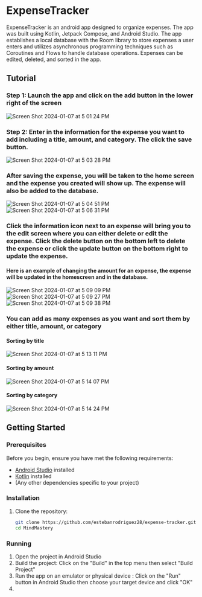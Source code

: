 # ExpenseTracker

ExpenseTracker is an android app designed to organize expenses. The app was built using Kotlin, Jetpack Compose, and Android Studio. The app establishes a local database with the Room library to store expenses a user enters and utilizes asynchronous programming techniques such as Coroutines and Flows to handle database operations. Expenses can be edited, deleted, and sorted in the app.

## Tutorial

### Step 1: Launch the app and click on the add button in the lower right of the screen

![Screen Shot 2024-01-07 at 5 01 24 PM](https://github.com/estebanrodriguez28/MindMastery/assets/114773169/b6bb029a-2cb1-4d7c-979d-202be844b476)

### Step 2: Enter in the information for the expense you want to add including a title, amount, and category. The click the save button.

![Screen Shot 2024-01-07 at 5 03 28 PM](https://github.com/estebanrodriguez28/MindMastery/assets/114773169/34a554f4-8deb-4617-90e9-cb77ace78c10)

### After saving the expense, you will be taken to the home screen and the expense you created will show up. The expense will also be added to the database.
![Screen Shot 2024-01-07 at 5 04 51 PM](https://github.com/estebanrodriguez28/MindMastery/assets/114773169/a21a5a33-3b17-4b4e-8753-28886587c7c4) ![Screen Shot 2024-01-07 at 5 06 31 PM](https://github.com/estebanrodriguez28/MindMastery/assets/114773169/6756d78d-f6f8-4a01-9e48-e3d73427d5b5)

### Click the information icon next to an expense will bring you to the edit screen where you can either delete or edit the expense. Click the delete button on the bottom left to delete the expense or click the update button on the bottom right to update the expense.

#### Here is an example of changing the amount for an expense, the expense will be updated in the homescreen and in the database.

![Screen Shot 2024-01-07 at 5 09 09 PM](https://github.com/estebanrodriguez28/MindMastery/assets/114773169/73eef069-f330-495f-a179-159cd28c7238)  ![Screen Shot 2024-01-07 at 5 09 27 PM](https://github.com/estebanrodriguez28/MindMastery/assets/114773169/2045c8bf-d061-465c-b675-9d2d4f6c9fbe) ![Screen Shot 2024-01-07 at 5 09 38 PM](https://github.com/estebanrodriguez28/MindMastery/assets/114773169/fb06c4e8-dd49-4cbd-9c7b-9a52f20eec8d)

### You can add as many expenses as you want and sort them by either title, amount, or category

#### Sorting by title
![Screen Shot 2024-01-07 at 5 13 11 PM](https://github.com/estebanrodriguez28/MindMastery/assets/114773169/e9c62295-ca70-4a9b-84d5-38f2d0f54bf2)

#### Sorting by amount
![Screen Shot 2024-01-07 at 5 14 07 PM](https://github.com/estebanrodriguez28/MindMastery/assets/114773169/8d3c7aed-9e29-4a8c-a153-d0a2e73caad7)

#### Sorting by category
![Screen Shot 2024-01-07 at 5 14 24 PM](https://github.com/estebanrodriguez28/MindMastery/assets/114773169/73947e81-1aea-4201-b963-d0fd9138353a)


## Getting Started

### Prerequisites

Before you begin, ensure you have met the following requirements:

- [Android Studio](https://developer.android.com/studio) installed
- [Kotlin](https://kotlinlang.org/docs/getting-started.html) installed
- (Any other dependencies specific to your project)

### Installation

1. Clone the repository:

   ```bash
   git clone https://github.com/estebanrodriguez28/expense-tracker.git
   cd MindMastery

### Running

1. Open the project in Android Studio
2. Build the project: Click on the "Build" in the top menu then select "Build Project"
3. Run the app on an emulator or physical device : Click on the "Run" button in Android Studio then choose your target device and click "OK"
4. 
